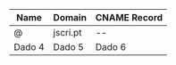 | Name | Domain | CNAME Record |
|-------------|-------------|-------------|
| @      | jscri.pt     | --      |
| Dado 4      | Dado 5      | Dado 6      |
